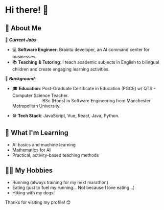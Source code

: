# Hi there! 👋

## 🚀 About Me
💼 ***Current Jobs***
- 💻 **Software Engineer**: Braintu developer, an AI command center for businesses.
- 📚 **Teaching & Tutoring**: I teach academic subjects in English to bilingual children and create engaging learning activities.

🌇 ***Background***:
- 🎓 **Education**: Post-Graduate Certificate in Education (PGCE) w/ QTS - Computer Science Teacher.\
&emsp;&emsp;&emsp;&emsp;&emsp;&emsp;&emsp;BSc (Hons) in Software Engineering from Manchester Metropolitan University.
                     
- 🛠 **Tech Stack**: JavaScript, Vue, React, Java, Python.

## 🌱 What I'm Learning
- AI basics and machine learning
- Mathematics for AI
- Practical, activity-based teaching methods

## 🏃‍♂️ My Hobbies
- Running (always training for my next marathon)
- Eating (just to fuel my running... Not because I love eating...)
- Hiking with my dogs!

Thanks for visiting my profile! 😊

<!--
**JEspitiaBriers/JEspitiaBriers** is a ✨ _special_ ✨ repository because its `README.md` (this file) appears on your GitHub profile.

Here are some ideas to get you started:

- 🔭 I’m currently working on ...
- 🌱 I’m currently learning ...
- 👯 I’m looking to collaborate on ...
- 🤔 I’m looking for help with ...
- 💬 Ask me about ...
- 📫 How to reach me: ...
- 😄 Pronouns: ...
- ⚡ Fun fact: ...
-->
